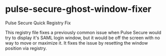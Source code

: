 # pulse-secure-ghost-window-fixer
Pulse Secure Quick Registry Fix


This registry file fixes a previously common issue when Pulse Secure would try to display it's SAML login window, but it would be off the screen with no way to move or maximize it.
It fixes the issue by resetting the window position via registry.
